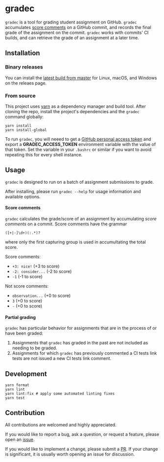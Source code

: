 # gradec

`gradec` is a tool for grading student assignment on GitHub.
`gradec` accumulates [score comments](#score-comments) on a GitHub commit, and
records the final grade of the assignment on the commit. `gradec` works with
commits' CI builds, and can retrieve the grade of an assignment at a later time.

## Installation

### Binary releases

You can install the [latest build from master](https://github.com/ayazhafiz/gradec/releases/tag/ad647d2)
for Linux, macOS, and Windows on the releaes page.

### From source

This project uses [yarn](https://yarnpkg.com) as a dependency manager and build
tool. After cloning the repo, install the project's dependencies and the
`gradec` command globally:

```shell
yarn install
yarn install-global
```

To run `gradec`, you will neeed to get a
[GitHub personal access token](https://help.github.com/en/articles/creating-a-personal-access-token-for-the-command-line)
and export a **GRADEC_ACCESS_TOKEN** environment variable with the value of that
token. Set the variable in your `.bashrc` or similar if you want to avoid
repeating this for every shell instance.

## Usage

`gradec` is designed to run on a batch of assignment submissions to grade.

After installing, please run `gradec --help` for usage information and available options.

#### Score comments

`gradec` calculates the grade/score of an assignment by accumulating _score comments_ on a commit.
Score comments have the grammar

```regex
([+|-]\d+)(:.*)?
```

where only the first capturing group is used in accumultating the total score.

Score comments:

- `+3: nice!` (+3 to score)
- `-2: consider...` (-2 to score)
- `-1` (-1 to score)

Not score comments:

- `observation...` (+0 to score)
- `3` (+0 to score)
- `-` (+0 to score)

#### Partial grading

`gradec` has particular behavior for assignments that are in the process of or
have been graded:

1. Assignments that `gradec` has graded in the past are not included as needing
   to be graded.
2. Assignments for which `gradec` has previously commented a CI tests link tests
   are not issued a new CI tests link comment.

## Development

```shell
yarn format
yarn lint
yarn lint:fix # apply some automated linting fixes
yarn test
```

## Contribution

All contributions are welcomed and highly appreciated.

If you would like to report a bug, ask a question, or request a feature, please
open an [issue](https://github.com/ayazhafiz/gradec/issues).

If you would like to implement a change, please submit a
[PR](https://github.com/ayazhafiz/gradec/pulls). If your change is significant, it is usually worth
opening an issue for discussion.
